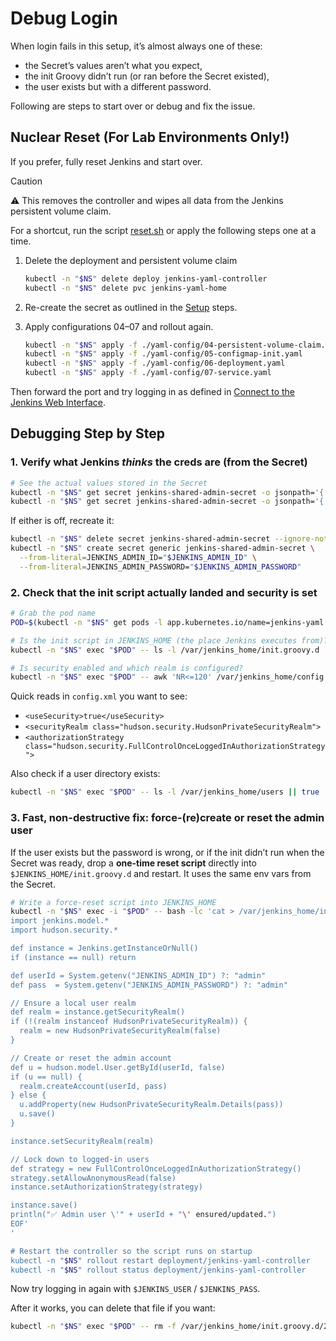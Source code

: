 # Debug Login

When login fails in this setup, it’s almost always one of these:

- the Secret’s values aren’t what you expect,
- the init Groovy didn’t run (or ran before the Secret existed),
- the user exists but with a different password.

Following are steps to start over or debug and fix the issue.

## Nuclear Reset (For Lab Environments Only!)

If you prefer, fully reset Jenkins and start over.

> [!CAUTION]
> ⚠️ This removes the controller and wipes all data from the Jenkins persistent volume claim.

For a shortcut, run the script [reset.sh](./reset.sh) or apply the following steps one at a time.

1. Delete the deployment and persistent volume claim

    ```bash
    kubectl -n "$NS" delete deploy jenkins-yaml-controller
    kubectl -n "$NS" delete pvc jenkins-yaml-home
    ```

1. Re-create the secret as outlined in the [Setup](../README.md#setup) steps.

1. Apply configurations 04–07 and rollout again.

    ```bash
    kubectl -n "$NS" apply -f ./yaml-config/04-persistent-volume-claim.yaml
    kubectl -n "$NS" apply -f ./yaml-config/05-configmap-init.yaml
    kubectl -n "$NS" apply -f ./yaml-config/06-deployment.yaml
    kubectl -n "$NS" apply -f ./yaml-config/07-service.yaml
    ```

Then forward the port and try logging in as defined in [Connect to the Jenkins Web Interface](../README.md#connect-to-the-jenkins-web-interface).

## Debugging Step by Step

### 1. Verify what Jenkins *thinks* the creds are (from the Secret)

```bash
# See the actual values stored in the Secret
kubectl -n "$NS" get secret jenkins-shared-admin-secret -o jsonpath='{.data.JENKINS_ADMIN_ID}' | base64 -d; echo
kubectl -n "$NS" get secret jenkins-shared-admin-secret -o jsonpath='{.data.JENKINS_ADMIN_PASSWORD}' | base64 -d; echo
```

If either is off, recreate it:

```bash
kubectl -n "$NS" delete secret jenkins-shared-admin-secret --ignore-not-found
kubectl -n "$NS" create secret generic jenkins-shared-admin-secret \
  --from-literal=JENKINS_ADMIN_ID="$JENKINS_ADMIN_ID" \
  --from-literal=JENKINS_ADMIN_PASSWORD="$JENKINS_ADMIN_PASSWORD"
```

### 2. Check that the init script actually landed and security is set

```bash
# Grab the pod name
POD=$(kubectl -n "$NS" get pods -l app.kubernetes.io/name=jenkins-yaml -o jsonpath='{.items[0].metadata.name}')

# Is the init script in JENKINS_HOME (the place Jenkins executes from)?
kubectl -n "$NS" exec "$POD" -- ls -l /var/jenkins_home/init.groovy.d || true

# Is security enabled and which realm is configured?
kubectl -n "$NS" exec "$POD" -- awk 'NR<=120' /var/jenkins_home/config.xml | sed -n '1,120p'
```

Quick reads in `config.xml` you want to see:

- `<useSecurity>true</useSecurity>`
- `<securityRealm class="hudson.security.HudsonPrivateSecurityRealm">`
- `<authorizationStrategy class="hudson.security.FullControlOnceLoggedInAuthorizationStrategy">`

Also check if a user directory exists:

```bash
kubectl -n "$NS" exec "$POD" -- ls -l /var/jenkins_home/users || true
```

### 3. Fast, non-destructive fix: force-(re)create or reset the admin user

If the user exists but the password is wrong, or if the init didn’t run when the Secret was ready, drop a **one-time reset script** directly into `$JENKINS_HOME/init.groovy.d` and restart. It uses the same env vars from the Secret.

```bash
# Write a force-reset script into JENKINS_HOME
kubectl -n "$NS" exec -i "$POD" -- bash -lc 'cat > /var/jenkins_home/init.groovy.d/20-reset-admin.groovy <<''EOF''
import jenkins.model.*
import hudson.security.*

def instance = Jenkins.getInstanceOrNull()
if (instance == null) return

def userId = System.getenv("JENKINS_ADMIN_ID") ?: "admin"
def pass  = System.getenv("JENKINS_ADMIN_PASSWORD") ?: "admin"

// Ensure a local user realm
def realm = instance.getSecurityRealm()
if (!(realm instanceof HudsonPrivateSecurityRealm)) {
  realm = new HudsonPrivateSecurityRealm(false)
}

// Create or reset the admin account
def u = hudson.model.User.getById(userId, false)
if (u == null) {
  realm.createAccount(userId, pass)
} else {
  u.addProperty(new HudsonPrivateSecurityRealm.Details(pass))
  u.save()
}

instance.setSecurityRealm(realm)

// Lock down to logged-in users
def strategy = new FullControlOnceLoggedInAuthorizationStrategy()
strategy.setAllowAnonymousRead(false)
instance.setAuthorizationStrategy(strategy)

instance.save()
println("✅ Admin user \'" + userId + "\' ensured/updated.")
EOF'
'

# Restart the controller so the script runs on startup
kubectl -n "$NS" rollout restart deployment/jenkins-yaml-controller
kubectl -n "$NS" rollout status deployment/jenkins-yaml-controller
```

Now try logging in again with `$JENKINS_USER` / `$JENKINS_PASS`.

After it works, you can delete that file if you want:

```bash
kubectl -n "$NS" exec "$POD" -- rm -f /var/jenkins_home/init.groovy.d/20-reset-admin.groovy
```
